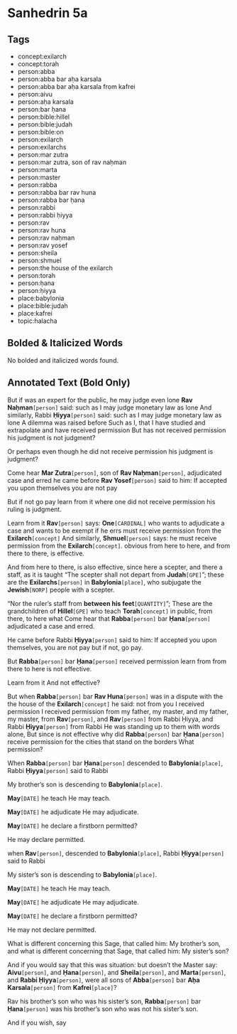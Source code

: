 # Sanhedrin 5a

## Tags

- concept:exilarch
- concept:torah
- person:abba
- person:abba bar aḥa karsala
- person:abba bar aḥa karsala from kafrei
- person:aivu
- person:aḥa karsala
- person:bar ḥana
- person:bible:hillel
- person:bible:judah
- person:bible:on
- person:exilarch
- person:exilarchs
- person:mar zutra
- person:mar zutra, son of rav naḥman
- person:marta
- person:master
- person:rabba
- person:rabba bar rav huna
- person:rabba bar ḥana
- person:rabbi
- person:rabbi ḥiyya
- person:rav
- person:rav huna
- person:rav naḥman
- person:rav yosef
- person:sheila
- person:shmuel
- person:the house of the exilarch
- person:torah
- person:ḥana
- person:ḥiyya
- place:babylonia
- place:bible:judah
- place:kafrei
- topic:halacha

## Bolded & Italicized Words

No bolded and italicized words found.

## Annotated Text (Bold Only)

But if was an expert for the public, he may judge even lone **Rav Naḥman**`[person]` said: such as I may judge monetary law as lone And similarly, Rabbi **Ḥiyya**`[person]` said: such as I may judge monetary law as lone A dilemma was raised before Such as I, that I have studied and extrapolate and have received permission But has not received permission his judgment is not judgment?

Or perhaps even though he did not receive permission his judgment is judgment?

Come hear **Mar Zutra**`[person]`, son of **Rav Naḥman**`[person]`, adjudicated case and erred he came before **Rav Yosef**`[person]` said to him: If accepted you upon themselves you are not pay

But if not go pay learn from it where one did not receive permission his ruling is judgment.

Learn from it **Rav**`[person]` says: **One**`[CARDINAL]` who wants to adjudicate a case and wants to be exempt if he errs must receive permission from the **Exilarch**`[concept]` And similarly, **Shmuel**`[person]` says: he must receive permission from the **Exilarch**`[concept]`. obvious from here to here, and from there to there, is effective.

And from here to there, is also effective, since here a scepter, and there a staff, as it is taught “The scepter shall not depart from **Judah**`[GPE]`”; these are the **Exilarchs**`[person]` in **Babylonia**`[place]`, who subjugate the **Jewish**`[NORP]` people with a scepter.

“Nor the ruler’s staff from **between his feet**`[QUANTITY]`”; These are the grandchildren of **Hillel**`[GPE]` who teach **Torah**`[concept]` in public, from there, to here what Come hear that **Rabba**`[person]` bar **Ḥana**`[person]` adjudicated a case and erred.

He came before Rabbi **Ḥiyya**`[person]` said to him: If accepted you upon themselves, you are not pay but if not, go pay.

But **Rabba**`[person]` bar **Ḥana**`[person]` received permission learn from from there to here is not effective.

Learn from it And not effective?

But when **Rabba**`[person]` bar **Rav Huna**`[person]` was in a dispute with the the house of the **Exilarch**`[concept]` he said: not from you I received permission I received permission from my father, my master, and my father, my master, from **Rav**`[person]`, and **Rav**`[person]` from Rabbi Ḥiyya, and Rabbi **Ḥiyya**`[person]` from Rabbi He was standing up to them with words alone, But since is not effective why did **Rabba**`[person]` bar **Ḥana**`[person]` receive permission for the cities that stand on the borders What permission?

When **Rabba**`[person]` bar **Ḥana**`[person]` descended to **Babylonia**`[place]`, Rabbi **Ḥiyya**`[person]` said to Rabbi

My brother’s son is descending to **Babylonia**`[place]`.

**May**`[DATE]` he teach He may teach.

**May**`[DATE]` he adjudicate He may adjudicate.

**May**`[DATE]` he declare a firstborn permitted?

He may declare permitted.

when **Rav**`[person]`, descended to **Babylonia**`[place]`, Rabbi **Ḥiyya**`[person]` said to Rabbi

My sister’s son is descending to **Babylonia**`[place]`.

**May**`[DATE]` he teach He may teach.

**May**`[DATE]` he adjudicate He may adjudicate.

**May**`[DATE]` he declare a firstborn permitted?

He may not declare permitted.

What is different concerning this Sage, that called him: My brother’s son, and what is different concerning that Sage, that called him: My sister’s son?

And if you would say that this was situation: but doesn’t the Master say: **Aivu**`[person]`, and **Ḥana**`[person]`, and **Sheila**`[person]`, and **Marta**`[person]`, and **Rabbi Ḥiyya**`[person]`, were all sons of **Abba**`[person]` bar **Aḥa Karsala**`[person]` from **Kafrei**`[place]`?

Rav his brother’s son who was his sister’s son, **Rabba**`[person]` bar **Ḥana**`[person]` was his brother’s son who was not his sister’s son.

And if you wish, say

